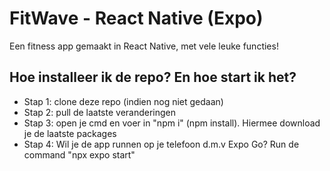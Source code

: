 # FitWave - React Native (Expo)
Een fitness app gemaakt in React Native, met vele leuke functies!

## Hoe installeer ik de repo? En hoe start ik het?
- Stap 1: clone deze repo (indien nog niet gedaan)
- Stap 2: pull de laatste veranderingen
- Stap 3: open je cmd en voer in "npm i" (npm install). Hiermee download je de laatste packages
- Stap 4: Wil je de app runnen op je telefoon d.m.v Expo Go? Run de command "npx expo start"
